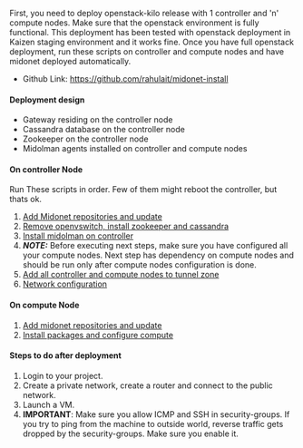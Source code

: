 First, you need to deploy openstack-kilo release with 1 controller and 'n' compute nodes. Make sure that the openstack environment is fully functional. This deployment has been tested with openstack deployment in Kaizen staging environment and it works fine. Once you have full openstack deployment, run these scripts on controller and compute nodes and have midonet deployed automatically.

* Github Link: https://github.com/rahulait/midonet-install

#### Deployment design
* Gateway residing on the controller node
* Cassandra database on the controller node
* Zookeeper on the controller node
* Midolman agents installed on controller and compute nodes

#### On controller Node
Run These scripts in order. Few of them might reboot the controller, but thats ok.

1. [Add Midonet repositories and update](https://github.com/rahulait/midonet-install/blob/master/controller/install1.sh)
2. [Remove openvswitch, install zookeeper and cassandra](https://github.com/rahulait/midonet-install/blob/master/controller/install2.sh)
3. [Install midolman on controller](https://github.com/rahulait/midonet-install/blob/master/controller/install3.sh)
4. ***NOTE:*** Before executing next steps, make sure you have configured all your compute nodes. Next step has dependency on compute nodes and should be run only after compute nodes configuration is done.
5. [Add all controller and compute nodes to tunnel zone](https://github.com/rahulait/midonet-install/blob/master/controller/install4.sh)
6. [Network configuration](https://github.com/rahulait/midonet-install/blob/master/controller/install5.sh)

#### On compute Node
1. [Add midonet repositories and update](https://github.com/rahulait/midonet-install/blob/master/compute/install1.sh)
2. [Install packages and configure compute](https://github.com/rahulait/midonet-install/blob/master/compute/install2.sh)

#### Steps to do after deployment
1. Login to your project.
2. Create a private network, create a router and connect to the public network.
3. Launch a VM.
4. **IMPORTANT**: Make sure you allow ICMP and SSH in security-groups. If you try to ping from the machine to outside world, reverse traffic gets dropped by the security-groups. Make sure you enable it.